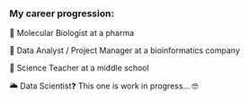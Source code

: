 ### My career progression:

🧫 Molecular Biologist at a pharma 

🧬 Data Analyst / Project Manager at a bioinformatics company

📓 Science Teacher at a middle school

🌥 Data Scientist❓ This one is work in progress... 🤓

<!--
### Things I know/can do:

🖥 UNIX: How to navigate a directory structure and analyze and manipulate the heck out of files (
-->

<!--
**duffleupagus/duffleupagus** is a ✨ _special_ ✨ repository because its `README.md` (this file) appears on your GitHub profile.

Here are some ideas to get you started:

- 🔭 I’m currently working on ...
- 🌱 I’m currently learning ...
- 👯 I’m looking to collaborate on ...
- 🤔 I’m looking for help with ...
- 💬 Ask me about ...
- 📫 How to reach me: ...
- 😄 Pronouns: ...
- ⚡ Fun fact: ...
-->
